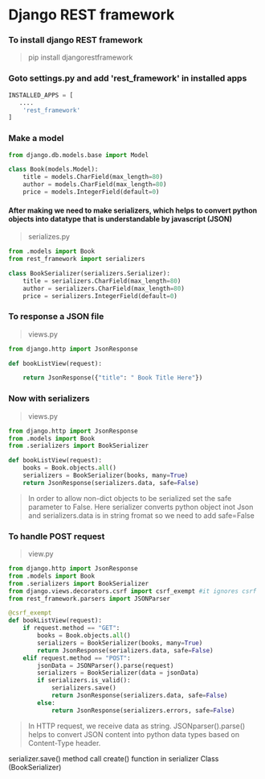 # Django REST framework

### To install django REST framework

> pip install djangorestframework

### Goto settings.py and add 'rest_framework' in installed apps
```python
INSTALLED_APPS = [
   ....
    'rest_framework'
]
```
 
### Make a model
```python
from django.db.models.base import Model

class Book(models.Model):
    title = models.CharField(max_length=80)
    author = models.CharField(max_length=80)
    price = models.IntegerField(default=0)
```

#### After making we need to make serializers, which helps to convert python objects into datatype that is understandable by javascript (JSON)
> serializes.py
```python
from .models import Book
from rest_framework import serializers

class BookSerializer(serializers.Serializer):
    title = serializers.CharField(max_length=80)
    author = serializers.CharField(max_length=80)
    price = serializers.IntegerField(default=0)
```


### To response a JSON file
> views.py
```python
from django.http import JsonResponse

def bookListView(request):

    return JsonResponse({"title": " Book Title Here"})
```

### Now with serializers
> views.py
```python
from django.http import JsonResponse
from .models import Book
from .serializers import BookSerializer

def bookListView(request):
    books = Book.objects.all()
    serializers = BookSerializer(books, many=True)
    return JsonResponse(serializers.data, safe=False)
```
> In order to allow non-dict objects to be serialized set the safe parameter to False.
> Here serializer converts python object inot Json and serializers.data is in string fromat so we need to add safe=False

### To handle POST request
> view.py
```python
from django.http import JsonResponse
from .models import Book
from .serializers import BookSerializer
from django.views.decorators.csrf import csrf_exempt #it ignores csrf
from rest_framework.parsers import JSONParser

@csrf_exempt
def bookListView(request):
    if request.method == "GET":
        books = Book.objects.all()
        serializers = BookSerializer(books, many=True)
        return JsonResponse(serializers.data, safe=False)
    elif request.method == "POST":
        jsonData = JSONParser().parse(request)
        serializers = BookSerializer(data = jsonData)
        if serializers.is_valid():
            serializers.save()
            return JsonResponse(serializers.data, safe=False)
        else:
            return JsonResponse(serializers.errors, safe=False)
```
> In HTTP request, we receive data as string. JSONparser().parse() helps to convert JSON content into python data types based on Content-Type header.


serializer.save() method call create() function in serializer Class (BookSerializer)